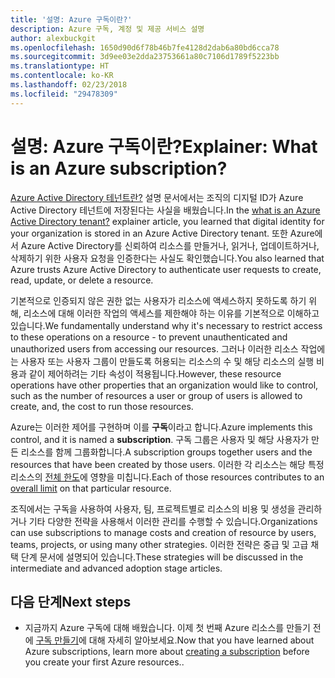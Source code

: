 ```yaml
---
title: '설명: Azure 구독이란?'
description: Azure 구독, 계정 및 제공 서비스 설명
author: alexbuckgit
ms.openlocfilehash: 1650d90d6f78b46b7fe4128d2dab6a80bd6cca78
ms.sourcegitcommit: 3d9ee03e2dda23753661a80c7106d1789f5223bb
ms.translationtype: HT
ms.contentlocale: ko-KR
ms.lasthandoff: 02/23/2018
ms.locfileid: "29478309"
---
```

# <a name="explainer-what-is-an-azure-subscription"></a><span data-ttu-id="e471e-103">설명: Azure 구독이란?</span><span class="sxs-lookup"><span data-stu-id="e471e-103">Explainer: What is an Azure subscription?</span></span>

<span data-ttu-id="e471e-104">[Azure Active Directory 테넌트란?](tenant-explainer.md) 설명 문서에서는 조직의 디지털 ID가 Azure Active Directory 테넌트에 저장된다는 사실을 배웠습니다.</span><span class="sxs-lookup"><span data-stu-id="e471e-104">In the [what is an Azure Active Directory tenant?](tenant-explainer.md) explainer article, you learned that digital identity for your organization is stored in an Azure Active Directory tenant.</span></span> <span data-ttu-id="e471e-105">또한 Azure에서 Azure Active Directory를 신뢰하여 리소스를 만들거나, 읽거나, 업데이트하거나, 삭제하기 위한 사용자 요청을 인증한다는 사실도 확인했습니다.</span><span class="sxs-lookup"><span data-stu-id="e471e-105">You also learned that Azure trusts Azure Active Directory to authenticate user requests to create, read, update, or delete a resource.</span></span> 

<span data-ttu-id="e471e-106">기본적으로 인증되지 않은 권한 없는 사용자가 리소스에 액세스하지 못하도록 하기 위해, 리소스에 대해 이러한 작업의 액세스를 제한해야 하는 이유를 기본적으로 이해하고 있습니다.</span><span class="sxs-lookup"><span data-stu-id="e471e-106">We fundamentally understand why it's necessary to restrict access to these operations on a resource - to prevent unauthenticated and unauthorized users from accessing our resources.</span></span> <span data-ttu-id="e471e-107">그러나 이러한 리소스 작업에는 사용자 또는 사용자 그룹이 만들도록 허용되는 리소스의 수 및 해당 리소스의 실행 비용과 같이 제어하려는 기타 속성이 적용됩니다.</span><span class="sxs-lookup"><span data-stu-id="e471e-107">However, these resource operations have other properties that an organization would like to control, such as the number of resources a user or group of users is allowed to create, and, the cost to run those resources.</span></span> 

<span data-ttu-id="e471e-108">Azure는 이러한 제어를 구현하며 이를 **구독**이라고 합니다.</span><span class="sxs-lookup"><span data-stu-id="e471e-108">Azure implements this control, and it is named a **subscription**.</span></span> <span data-ttu-id="e471e-109">구독 그룹은 사용자 및 해당 사용자가 만든 리소스를 함께 그룹화합니다.</span><span class="sxs-lookup"><span data-stu-id="e471e-109">A subscription groups together users and the resources that have been created by those users.</span></span> <span data-ttu-id="e471e-110">이러한 각 리소스는 해당 특정 리소스의 [전체 한도][subscription-service-limits]에 영향을 미칩니다.</span><span class="sxs-lookup"><span data-stu-id="e471e-110">Each of those resources contributes to an [overall limit][subscription-service-limits] on that particular resource.</span></span>

<span data-ttu-id="e471e-111">조직에서는 구독을 사용하여 사용자, 팀, 프로젝트별로 리소스의 비용 및 생성을 관리하거나 기타 다양한 전략을 사용해서 이러한 관리를 수행할 수 있습니다.</span><span class="sxs-lookup"><span data-stu-id="e471e-111">Organizations can use subscriptions to manage costs and creation of resource by users, teams, projects, or using many other strategies.</span></span> <span data-ttu-id="e471e-112">이러한 전략은 중급 및 고급 채택 단계 문서에 설명되어 있습니다.</span><span class="sxs-lookup"><span data-stu-id="e471e-112">These strategies will be discussed in the intermediate and advanced adoption stage articles.</span></span> 

## <a name="next-steps"></a><span data-ttu-id="e471e-113">다음 단계</span><span class="sxs-lookup"><span data-stu-id="e471e-113">Next steps</span></span>

* <span data-ttu-id="e471e-114">지금까지 Azure 구독에 대해 배웠습니다. 이제 첫 번째 Azure 리소스를 만들기 전에 [구독 만들기](subscription.md)에 대해 자세히 알아보세요.</span><span class="sxs-lookup"><span data-stu-id="e471e-114">Now that you have learned about Azure subscriptions, learn more about [creating a subscription](subscription.md) before you create your first Azure resources..</span></span>

<!-- Links -->
[azure-get-started]: https://azure.microsoft.com/get-started/
[azure-offers]: https://azure.microsoft.com/support/legal/offer-details/
[azure-free-trial]: https://azure.microsoft.com/offers/ms-azr-0044p/
[azure-change-subscription-offer]: /azure/billing/billing-how-to-switch-azure-offer
[microsoft-account]: https://account.microsoft.com/account
[subscription-service-limits]: /azure/azure-subscription-service-limits
[docs-organizational-account]: https://docs.microsoft.com/azure/active-directory/sign-up-organization
